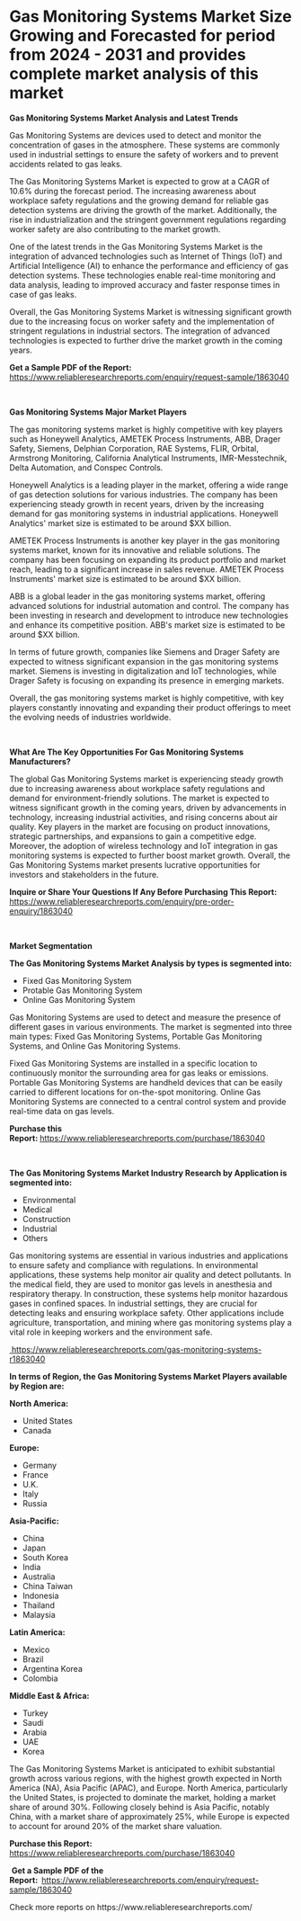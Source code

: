 <p><h1>Gas Monitoring Systems Market Size Growing and Forecasted for period from 2024 - 2031 and provides complete market analysis of this market</h1></p><p><strong>Gas Monitoring Systems Market Analysis and Latest Trends</strong></p>
<p><p>Gas Monitoring Systems are devices used to detect and monitor the concentration of gases in the atmosphere. These systems are commonly used in industrial settings to ensure the safety of workers and to prevent accidents related to gas leaks.</p><p>The Gas Monitoring Systems Market is expected to grow at a CAGR of 10.6% during the forecast period. The increasing awareness about workplace safety regulations and the growing demand for reliable gas detection systems are driving the growth of the market. Additionally, the rise in industrialization and the stringent government regulations regarding worker safety are also contributing to the market growth.</p><p>One of the latest trends in the Gas Monitoring Systems Market is the integration of advanced technologies such as Internet of Things (IoT) and Artificial Intelligence (AI) to enhance the performance and efficiency of gas detection systems. These technologies enable real-time monitoring and data analysis, leading to improved accuracy and faster response times in case of gas leaks.</p><p>Overall, the Gas Monitoring Systems Market is witnessing significant growth due to the increasing focus on worker safety and the implementation of stringent regulations in industrial sectors. The integration of advanced technologies is expected to further drive the market growth in the coming years.</p></p>
<p><strong>Get a Sample PDF of the Report:&nbsp;</strong> <a href="https://www.reliableresearchreports.com/enquiry/request-sample/1863040">https://www.reliableresearchreports.com/enquiry/request-sample/1863040</a></p>
<p>&nbsp;</p>
<p><strong>Gas Monitoring Systems Major Market Players</strong></p>
<p><p>The gas monitoring systems market is highly competitive with key players such as Honeywell Analytics, AMETEK Process Instruments, ABB, Drager Safety, Siemens, Delphian Corporation, RAE Systems, FLIR, Orbital, Armstrong Monitoring, California Analytical Instruments, IMR-Messtechnik, Delta Automation, and Conspec Controls.</p><p>Honeywell Analytics is a leading player in the market, offering a wide range of gas detection solutions for various industries. The company has been experiencing steady growth in recent years, driven by the increasing demand for gas monitoring systems in industrial applications. Honeywell Analytics' market size is estimated to be around $XX billion.</p><p>AMETEK Process Instruments is another key player in the gas monitoring systems market, known for its innovative and reliable solutions. The company has been focusing on expanding its product portfolio and market reach, leading to a significant increase in sales revenue. AMETEK Process Instruments' market size is estimated to be around $XX billion.</p><p>ABB is a global leader in the gas monitoring systems market, offering advanced solutions for industrial automation and control. The company has been investing in research and development to introduce new technologies and enhance its competitive position. ABB's market size is estimated to be around $XX billion.</p><p>In terms of future growth, companies like Siemens and Drager Safety are expected to witness significant expansion in the gas monitoring systems market. Siemens is investing in digitalization and IoT technologies, while Drager Safety is focusing on expanding its presence in emerging markets.</p><p>Overall, the gas monitoring systems market is highly competitive, with key players constantly innovating and expanding their product offerings to meet the evolving needs of industries worldwide.</p></p>
<p>&nbsp;</p>
<p><strong>What Are The Key Opportunities For Gas Monitoring Systems Manufacturers?</strong></p>
<p><p>The global Gas Monitoring Systems market is experiencing steady growth due to increasing awareness about workplace safety regulations and demand for environment-friendly solutions. The market is expected to witness significant growth in the coming years, driven by advancements in technology, increasing industrial activities, and rising concerns about air quality. Key players in the market are focusing on product innovations, strategic partnerships, and expansions to gain a competitive edge. Moreover, the adoption of wireless technology and IoT integration in gas monitoring systems is expected to further boost market growth. Overall, the Gas Monitoring Systems market presents lucrative opportunities for investors and stakeholders in the future.</p></p>
<p><strong>Inquire or Share Your Questions If Any Before Purchasing This Report:</strong> <a href="https://www.reliableresearchreports.com/enquiry/pre-order-enquiry/1863040">https://www.reliableresearchreports.com/enquiry/pre-order-enquiry/1863040</a></p>
<p>&nbsp;</p>
<p><strong>Market Segmentation</strong></p>
<p><strong>The Gas Monitoring Systems Market Analysis by types is segmented into:</strong></p>
<p><ul><li>Fixed Gas Monitoring System</li><li>Protable Gas Monitoring System</li><li>Online Gas Monitoring System</li></ul></p>
<p><p>Gas Monitoring Systems are used to detect and measure the presence of different gases in various environments. The market is segmented into three main types: Fixed Gas Monitoring Systems, Portable Gas Monitoring Systems, and Online Gas Monitoring Systems. </p><p>Fixed Gas Monitoring Systems are installed in a specific location to continuously monitor the surrounding area for gas leaks or emissions. Portable Gas Monitoring Systems are handheld devices that can be easily carried to different locations for on-the-spot monitoring. Online Gas Monitoring Systems are connected to a central control system and provide real-time data on gas levels.</p></p>
<p><strong>Purchase this Report:&nbsp;</strong><a href="https://www.reliableresearchreports.com/purchase/1863040">https://www.reliableresearchreports.com/purchase/1863040</a></p>
<p>&nbsp;</p>
<p><strong>The Gas Monitoring Systems Market Industry Research by Application is segmented into:</strong></p>
<p><ul><li>Environmental</li><li>Medical</li><li>Construction</li><li>Industrial</li><li>Others</li></ul></p>
<p><p>Gas monitoring systems are essential in various industries and applications to ensure safety and compliance with regulations. In environmental applications, these systems help monitor air quality and detect pollutants. In the medical field, they are used to monitor gas levels in anesthesia and respiratory therapy. In construction, these systems help monitor hazardous gases in confined spaces. In industrial settings, they are crucial for detecting leaks and ensuring workplace safety. Other applications include agriculture, transportation, and mining where gas monitoring systems play a vital role in keeping workers and the environment safe.</p></p>
<p><a href="https://www.reliableresearchreports.com/gas-monitoring-systems-r1863040">&nbsp;https://www.reliableresearchreports.com/gas-monitoring-systems-r1863040</a></p>
<p><strong>In terms of Region, the Gas Monitoring Systems Market Players available by Region are:</strong></p>
<p>
    <p> <strong> North America: </strong>
        <ul>
            <li>United States</li>
            <li>Canada</li>
        </ul>
        </p> 
    <p> <strong> Europe: </strong>
        <ul>
            <li>Germany</li>
            <li>France</li>
            <li>U.K.</li>
            <li>Italy</li>
            <li>Russia</li>
        </ul>
        </p> 
    <p> <strong> Asia-Pacific: </strong>
        <ul>
            <li>China</li>
            <li>Japan</li>
            <li>South Korea</li>
            <li>India</li>
            <li>Australia</li>
            <li>China Taiwan</li>
            <li>Indonesia</li>
            <li>Thailand</li>
            <li>Malaysia</li>
        </ul>
        </p> 
    <p> <strong> Latin America: </strong>
        <ul>
            <li>Mexico</li>
            <li>Brazil</li>
            <li>Argentina Korea</li>
            <li>Colombia</li>
        </ul>
        </p> 
    <p> <strong> Middle East & Africa: </strong>
        <ul>
            <li>Turkey</li>
            <li>Saudi</li>
            <li>Arabia</li>
            <li>UAE</li>
            <li>Korea</li>
        </ul>
    </p>
    </p>
<p><p>The Gas Monitoring Systems Market is anticipated to exhibit substantial growth across various regions, with the highest growth expected in North America (NA), Asia Pacific (APAC), and Europe. North America, particularly the United States, is projected to dominate the market, holding a market share of around 30%. Following closely behind is Asia Pacific, notably China, with a market share of approximately 25%, while Europe is expected to account for around 20% of the market share valuation.</p></p>
<p><strong>Purchase this Report: </strong><a href="https://www.reliableresearchreports.com/purchase/1863040">https://www.reliableresearchreports.com/purchase/1863040</a></p>
<p>&nbsp;<strong>Get a Sample PDF of the Report:&nbsp;&nbsp;</strong><a href="https://www.reliableresearchreports.com/enquiry/request-sample/1863040">https://www.reliableresearchreports.com/enquiry/request-sample/1863040</a></p>
<p><strong></strong></p>
<p>Check more reports on https://www.reliableresearchreports.com/</p>